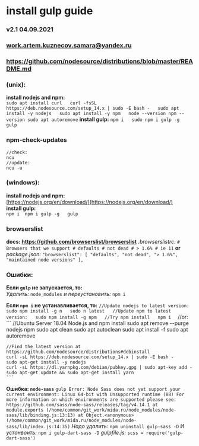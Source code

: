 # install gulp guide
### v2.1 04.09.2021
### work.artem.kuznecov.samara@yandex.ru
### https://github.com/nodesource/distributions/blob/master/README.md



### (unix): 
  **install nodejs and npm:**   
    ```
      sudo apt install curl  
      curl -fsSL https://deb.nodesource.com/setup_14.x | sudo -E bash -  
      sudo apt install -y nodejs  
      sudo apt install -y npm  
      node --version
      npm --version
      sudo apt autoremove
    ``` 
  **install gulp:** 
    ```
      npm i  
      sudo npm i gulp -g 
      gulp
    ```



### npm-check-updates
  ```
  //check:
  ncu
  //update:
  ncu -u
  ```



### (windows):  
  **install nodejs and npm:**   
    [https://nodejs.org/en/download/](https://nodejs.org/en/download/)  
  **install gulp:**  
    ```
      npm i 
      npm i gulp -g  
      gulp 
    ```



### browserslist
  **docs: https://github.com/browserslist/browserslist**
    *.browserslistrc:*
      ```
        # Browsers that we support
        # defaults
        # not dead
        # > 1.6%
        # ie 11
      ```
  **or**  
    *package.json:*
      ```
        "browserslist": [
          "defaults",
          "not dead",
          "> 1.6%",
          "maintained node versions"
        ],
      ```



### Ошибки:
  **Если `gulp` не запускается, то:**  
    *Удалить:*
      ```
        node_modules
      ``` 
    *и переустановить:*
      ```
        npm i
      ```

  **Если `npm i` не устанавливается, то:**
    ```
    //Update nodejs to latest version:  
    sudo npm install -g n  
    sudo n latest  
    //Update npm to latest version:  
    sudo npm install -g npm  
    //Try npm install  
    npm i  
    ```
    //or:
    ```
    //Ubuntu Server 18.04 Node.js and npm install
    sudo apt remove --purge nodejs npm
    sudo apt clean
    sudo apt autoclean
    sudo apt install -f
    sudo apt autoremove

    //Find the latest version at https://github.com/nodesource/distributions#debinstall
    curl -sL https://deb.nodesource.com/setup_14.x | sudo -E bash -
    sudo apt-get install -y nodejs
    curl -sL https://dl.yarnpkg.com/debian/pubkey.gpg | sudo apt-key add -
    sudo apt-get update && sudo apt-get install yarn
    ```

  **Ошибка: `node-sass`** 
    ```
      gulp
      Error: Node Sass does not yet support your current environment: Linux 64-bit with Unsupported runtime (88)
      For more information on which environments are supported please see:
      https://github.com/sass/node-sass/releases/tag/v4.14.1
      at module.exports (/home/common/git_work/mida.ru/node_modules/node-sass/lib/binding.js:13:13)
      at Object.<anonymous> (/home/common/git_work/mida.ru/node_modules/node-sass/lib/index.js:14:35)
    ``` 
      *Надо удалить:*
      ```
        npm uninstall gulp-sass -D
      ```
      *И устанвоить:*
      ```
        npm i gulp-dart-sass -D
      ```
      *gulpfile.js:*
      ```
        scss = require('gulp-dart-sass')
      ```

